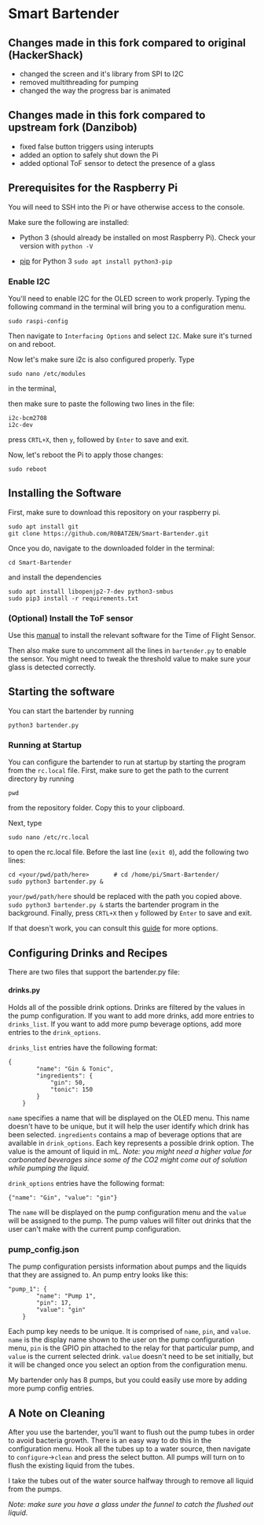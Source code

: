 # Smart Bartender
## Changes made in this fork compared to original (HackerShack)
* changed the screen and it's library from SPI to I2C
* removed multithreading for pumping
* changed the way the progress bar is animated

## Changes made in this fork compared to upstream fork (Danzibob)
* fixed false button triggers using interupts
* added an option to safely shut down the Pi
* added optional ToF sensor to detect the presence of a glass

## Prerequisites for the Raspberry Pi
You will need to SSH into the Pi or have otherwise access to the console.

Make sure the following are installed:
* Python 3 (should already be installed on most Raspberry Pi). Check your version with `python -V`

* [pip](https://www.raspberrypi.com/documentation/computers/os.html#pip) for Python 3
  `sudo apt install python3-pip`

### Enable I2C
You'll need to enable I2C for the OLED screen to work properly. Typing the following command in the terminal will bring you to a configuration menu.

```
sudo raspi-config 
```

Then navigate to `Interfacing Options` and select `I2C`. Make sure it's turned on and reboot.


Now let's make sure i2c is also configured properly. Type

```
sudo nano /etc/modules
```

in the terminal,

then make sure to paste the following two lines in the file:

```
i2c-bcm2708
i2c-dev
```

press `CRTL+X`, then `y`, followed by `Enter` to save and exit.

Now, let's reboot the Pi to apply those changes:
```
sudo reboot
```

## Installing the Software

First, make sure to download this repository on your raspberry pi.
```
sudo apt install git
git clone https://github.com/R0BATZEN/Smart-Bartender.git
```

Once you do, navigate to the downloaded folder in the terminal:

```
cd Smart-Bartender
```

and install the dependencies

```
sudo apt install libopenjp2-7-dev python3-smbus
sudo pip3 install -r requirements.txt
```
### (Optional) Install the ToF sensor
Use this [manual](https://learn.adafruit.com/adafruit-vl53l0x-micro-lidar-distance-sensor-breakout/python-circuitpython) to install the relevant software for the Time of Flight Sensor.

Then also make sure to uncomment all the lines in `bartender.py` to enable the sensor. You might need to tweak the threshold value to make sure your glass is detected correctly.

## Starting the software

You can start the bartender by running

```
python3 bartender.py
```
### Running at Startup
You can configure the bartender to run at startup by starting the program from the `rc.local` file. First, make sure to get the path to the current directory by running

```
pwd
```

from the repository folder. Copy this to your clipboard.

Next, type

```
sudo nano /etc/rc.local
```

to open the rc.local file. Before the last line (`exit 0`), add the following two lines:

```
cd <your/pwd/path/here>       # cd /home/pi/Smart-Bartender/
sudo python3 bartender.py &
```

`your/pwd/path/here` should be replaced with the path you copied above. `sudo python3 bartender.py &` starts the bartender program in the background. Finally, press `CRTL+X` then `y` followed by `Enter` to save and exit. 

If that doesn't work, you can consult this [guide](https://www.dexterindustries.com/howto/run-a-program-on-your-raspberry-pi-at-startup/) for more options.

## Configuring Drinks and Recipes
There are two files that support the bartender.py file:

#### drinks.py
Holds all of the possible drink options. Drinks are filtered by the values in the pump configuration. If you want to add more drinks, add more entries to `drinks_list`. If you want to add more pump beverage options, add more entries to the `drink_options`.

`drinks_list` entries have the following format:

```
{
		"name": "Gin & Tonic",
		"ingredients": {
			"gin": 50,
			"tonic": 150
		}
	}
```

`name` specifies a name that will be displayed on the OLED menu. This name doesn't have to be unique, but it will help the user identify which drink has been selected. `ingredients` contains a map of beverage options that are available in `drink_options`. Each key represents a possible drink option. The value is the amount of liquid in mL. *Note: you might need a higher value for carbonated beverages since some of the CO2 might come out of solution while pumping the liquid.*

`drink_options` entries have the following format:

```
{"name": "Gin", "value": "gin"}
```

The `name` will be displayed on the pump configuration menu and the `value` will be assigned to the pump. The pump values will filter out drinks that the user can't make with the current pump configuration. 

### pump_config.json
The pump configuration persists information about pumps and the liquids that they are assigned to. An pump entry looks like this:

```
"pump_1": {
		"name": "Pump 1",
		"pin": 17, 
		"value": "gin"
	}
```

Each pump key needs to be unique. It is comprised of `name`, `pin`, and `value`. `name` is the display name shown to the user on the pump configuration menu, `pin` is the GPIO pin attached to the relay for that particular pump, and `value` is the current selected drink. `value` doesn't need to be set initially, but it will be changed once you select an option from the configuration menu.

My bartender only has 8 pumps, but you could easily use more by adding more pump config entries.

## A Note on Cleaning
After you use the bartender, you'll want to flush out the pump tubes in order to avoid bacteria growth.
There is an easy way to do this in the configuration menu.
Hook all the tubes up to a water source, then navigate to `configure`->`clean` and press the select button.
All pumps will turn on to flush the existing liquid from the tubes.

I take the tubes out of the water source halfway through to remove all liquid from the pumps.

*Note: make sure you have a glass under the funnel to catch the flushed out liquid.*
